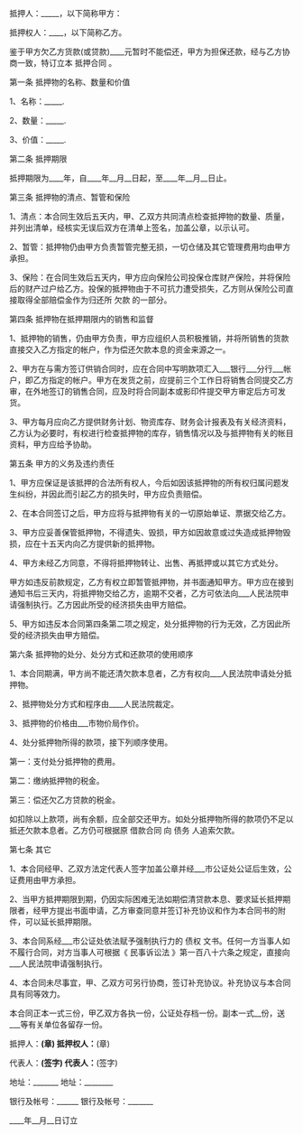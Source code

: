 
 


抵押人：_____，以下简称甲方：


抵押权人：____，以下简称乙方。


鉴于甲方欠乙方货款(或贷款)____元暂时不能偿还，甲方为担保还款，经与乙方协商一致，特订立本
抵押合同
。


第一条 抵押物的名称、数量和价值


1、名称：_____.


2、数量：_____.


3、价值：_____.


第二条 抵押期限


抵押期限为____年，自____年__月__日起，至____年__月__日止。


第三条 抵押物的清点、暂管和保险


1、清点：本合同生效后五天内，甲、乙双方共同清点检查抵押物的数量、质量，并列出清单，经核实无误后双方在清单上签名，加盖公章，以示认可。


2、暂管：抵押物仍由甲方负责暂管完整无损，一切仓储及其它管理费用均由甲方承担。


3、保险：在合同生效后五天内，甲方应向保险公司投保仓库财产保险，并将保险后的财产过户给乙方。投保的抵押物由于不可抗力遭受损失，乙方则从保险公司直接取得全部赔偿金作为归还所
欠款
的一部分。


第四条 抵押物在抵押期限内的销售和监督


1、抵押物的销售，仍由甲方负责，甲方应组织人员积极推销，并将所销售的货款直接交入乙方指定的帐户，作为偿还欠款本息的资金来源之一。


2、甲方在与需方签订供销合同时，应在合同中写明款项汇入___银行___分行___帐户，即乙方指定的帐户。甲方在发货之前，应提前三个工作日将销售合同提交乙方审，在外地签订的销售合同，应及时将合同副本或影印件提交甲方审定后方可发货。


3、甲方每月应向乙方提供财务计划、物资库存、财务会计报表及有关经济资料，乙方认为必要时，有权进行检查抵押物的库存，销售情况以及与抵押物有关的帐目资料，甲方应给予协助。


第五条 甲方的义务及违约责任


1、甲方应保证是该抵押的合法所有权人，今后如因该抵押物的所有权归属问题发生纠纷，并因此而引起乙方的损失时，甲方应负责赔偿。


2、在本合同签订之后，甲方应将与抵押物有关的一切原始单证、票据交给乙方。


3、甲方应妥善保管抵押物，不得遗失、毁损，甲方如因故意或过失造成抵押物毁损，应在十五天内向乙方提供新的抵押物。


4、甲方未经乙方同意，不得将抵押物转让、出售、再抵押或以其它方式处分。


甲方如违反前款规定，乙方有权立即暂管抵押物，并书面通知甲方。甲方应在接到通知书后三天内，将抵押物交给乙方，逾期不交者，乙方可依法向___人民法院申请强制执行。乙方因此所受的经济损失由甲方赔偿。


5、甲方如违反本合同第四条第二项之规定，处分抵押物的行为无效，乙方因此所受的经济损失由甲方赔偿。


第六条 抵押物的处分、处分方式和还款项的使用顺序


1、本合同期满，甲方尚不能还清欠款本息者，乙方有权向___人民法院申请处分抵押物。


2、抵押物处分方式和程序由____人民法院裁定。


3、抵押物的价格由___市物价局作价。


4、处分抵押物所得的款项，接下列顺序使用。


第一：支付处分抵押物的费用。


第二：缴纳抵押物的税金。


第三：偿还欠乙方贷款的税金。


如扣除以上款项，尚有余额，应全部交还甲方。如处分抵押物所得的款项仍不足以抵还欠款本息者。乙方仍可根据原
借款合同
向
债务
人追索欠款。


第七条 其它


1、本合同经甲、乙双方法定代表人签字加盖公章并经___市公证处公证后生效，公证费用由甲方承担。


2、当甲方抵押期限到期，仍因实际困难无法如期偿清贷款本息、要求延长抵押期限者，经甲方提出书面申请，乙方审查同意并签订补充协议和作为本合同书的附件，可以延长抵押期限。


3、本合同系经___市公证处依法赋予强制执行力的
债权
文书。任何一方当事人如不履行合同，对方当事人可根据《
民事诉讼法
》第一百八十六条之规定，直接向___人民法院申请强制执行。


4、本合同未尽事宜，甲、乙双方可另行协商，签订补充协议。补充协议与本合同具有同等效力。


本合同正本一式三份，甲乙双方各执一份，公证处存档一份。副本一式__份，送___等有关单位各留存一份。


抵押人：______(章) 抵押权人：______(章)


代表人：______(签字) 代表人：______(签字)


地址：_______ 地址：________


银行及帐号：______ 银行及帐号：_______


____年__月__日订立
 


 

 
 
 
 
 
  


  
 

  


  


  
 
 
 
 

